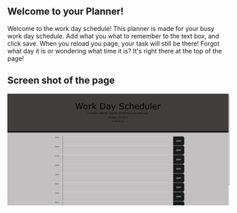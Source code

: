 ## Welcome to your Planner!

Welcome to the work day schedule! This planner is made for your busy work day schedule. Add what you what to remember to the text box, and click save. When you reload you page, your task will still be there! Forgot what day it is or wondering what time it is? It's right there at the top of the page! 

## Screen shot of the page

![](assets/calander.png)
